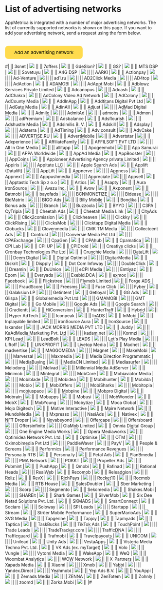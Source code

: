 # List of advertising networks

AppMetrica is integrated with a number of major advertising networks. The list of currently supported networks is shown on this page. If you want to add your advertising network, send a request using the form below.

<div>
<a href="connect-ad">
  <span class="button">Add an advertising network</span>
</a>
</div>
<style scoped>
.button {
  border: none;
  outline: none;
  display: inline-block;
  text-align: center;
  text-decoration: none;
  cursor: pointer;
  font-size: 15px;
  font-family: var(--yc-text-body-font-family);
  padding: 12px 30px;
  border-radius: 10px;
  color: black;
  background-color: #ffdb4d;
  margin-top: 20px;
    }
.button:hover {
  box-shadow: 0 1px 3px rgba(0, 0, 0, 0.2);
  background: #ffd633;
}
.button:active {
  box-shadow: inset 0 1px 3px rgba(0, 0, 0, 0.2);
  text-shadow: 0 1px 3px rgba(0, 0, 0, 0.2);
  background: #ffd633;
}
</style>

#|
|| 3snet | ![](https://yastatic.net/s3/doc-binary/src/dev/appmetrica/ru/images/mobile-tracking/3snet.png) ||
|| 7offers | ![](https://yastatic.net/s3/doc-binary/src/dev/appmetrica/ru/images/mobile-tracking/7offers.png) ||
|| GdeSlon? | ![](https://yastatic.net/s3/doc-binary/src/dev/appmetrica/ru/images/mobile-tracking/gdeslon.jpeg) ||
|| GS? | ![](https://yastatic.net/s3/doc-binary/src/dev/appmetrica/ru/images/mobile-tracking/gs.jpeg) ||
|| MTS DSP | ![](https://yastatic.net/s3/doc-binary/src/dev/appmetrica/ru/images/mobile-tracking/mts-dsp.png) ||
|| Sovetuyu | ![](https://yastatic.net/s3/doc-binary/src/dev/appmetrica/ru/images/mobile-tracking/sovetuiu.png) ||
|| A4G DSP | ![](https://yastatic.net/s3/doc-binary/src/dev/appmetrica/ru/images/mobile-tracking/a4g-dsp.png) ||
|| AARKI | ![](https://yastatic.net/s3/doc-binary/src/dev/appmetrica/ru/images/mobile-tracking/aarki.png) ||
|| Actionpay | ![](https://yastatic.net/s3/doc-binary/src/dev/appmetrica/ru/images/mobile-tracking/actionpay.png) ||
|| Ad-Venture | ![](https://yastatic.net/s3/doc-binary/src/dev/appmetrica/ru/images/mobile-tracking/ad-venture.png) ||
|| ad1.ru | ![](https://yastatic.net/s3/doc-binary/src/dev/appmetrica/ru/images/mobile-tracking/ad1ru.png) ||
|| AD2Click Media | ![](https://yastatic.net/s3/doc-binary/src/dev/appmetrica/ru/images/mobile-tracking/ad2click-media.png) ||
|| AD4top | ![](https://yastatic.net/s3/doc-binary/src/dev/appmetrica/ru/images/mobile-tracking/ad4top.png) ||
|| AdAction | ![](https://yastatic.net/s3/doc-binary/src/dev/appmetrica/ru/images/mobile-tracking/adaction.png) ||
|| ADAMOBI | ![](https://yastatic.net/s3/doc-binary/src/dev/appmetrica/ru/images/mobile-tracking/adamobi.png) ||
|| AdAppt Mobi | ![](https://yastatic.net/s3/doc-binary/src/dev/appmetrica/ru/images/mobile-tracking/adappt-mobi.png) ||
|| Adblowz Services Private Limited | ![](https://yastatic.net/s3/doc-binary/src/dev/appmetrica/ru/images/mobile-tracking/adblowz-services-private-limited.jpeg) ||
|| Adcanopus | ![](https://yastatic.net/s3/doc-binary/src/dev/appmetrica/ru/images/mobile-tracking/adcanopus.png) ||
|| Adcash | ![](https://yastatic.net/s3/doc-binary/src/dev/appmetrica/ru/images/mobile-tracking/adcash.png) ||
|| AdChakra | ![](https://yastatic.net/s3/doc-binary/src/dev/appmetrica/ru/images/mobile-tracking/adchakra.png) ||
|| AdColony Video Ad Network | ![](https://yastatic.net/s3/doc-binary/src/dev/appmetrica/ru/images/mobile-tracking/adcolony.png) ||
|| AdColony | ![](https://yastatic.net/s3/doc-binary/src/dev/appmetrica/ru/images/mobile-tracking/adcolony.png) ||
|| AdCounty Media | ![](https://yastatic.net/s3/doc-binary/src/dev/appmetrica/ru/images/mobile-tracking/adcounty-media.png) ||
|| AddInApp | ![](https://yastatic.net/s3/doc-binary/src/dev/appmetrica/ru/images/mobile-tracking/addinapp.png) ||
|| Addtitans Digital Pvt Ltd | ![](https://yastatic.net/s3/doc-binary/src/dev/appmetrica/ru/images/mobile-tracking/addtitans.png) ||
|| AdGate Media | ![](https://yastatic.net/s3/doc-binary/src/dev/appmetrica/ru/images/mobile-tracking/adgate-memdia.png) ||
|| AdinAll | ![](https://yastatic.net/s3/doc-binary/src/dev/appmetrica/ru/images/mobile-tracking/adinall.jpeg) ||
|| Adjust | ![](https://yastatic.net/s3/doc-binary/src/dev/appmetrica/ru/images/mobile-tracking/adjust.jpeg) ||
|| AdMad Digital Media | ![](https://yastatic.net/s3/doc-binary/src/dev/appmetrica/ru/images/mobile-tracking/ad-mad-digital-media.png) ||
|| Admile | ![](https://yastatic.net/s3/doc-binary/src/dev/appmetrica/ru/images/mobile-tracking/admile.png) ||
|| AdmitAd | ![](https://yastatic.net/s3/doc-binary/src/dev/appmetrica/ru/images/mobile-tracking/admitad.png) ||
|| admobs | ![](https://yastatic.net/s3/doc-binary/src/dev/appmetrica/ru/images/mobile-tracking/admobs.jpeg) ||
|| Admon | ![](https://yastatic.net/s3/doc-binary/src/dev/appmetrica/ru/images/mobile-tracking/admon.png) ||
|| adPremium | ![](https://yastatic.net/s3/doc-binary/src/dev/appmetrica/ru/images/mobile-tracking/adpremium.png) ||
|| Adsbalance | ![](https://yastatic.net/s3/doc-binary/src/dev/appmetrica/ru/images/mobile-tracking/adsbalance.png) ||
|| Adsflourish | ![](https://yastatic.net/s3/doc-binary/src/dev/appmetrica/ru/images/mobile-tracking/adsfloruish.png) ||
|| Adshustle Media | ![](https://yastatic.net/s3/doc-binary/src/dev/appmetrica/ru/images/mobile-tracking/adshustle-media.png) ||
|| Adsimilis B. V. | ![](https://yastatic.net/s3/doc-binary/src/dev/appmetrica/ru/images/mobile-tracking/adsimilis-b-v.png) ||
|| Adskill | ![](https://yastatic.net/s3/doc-binary/src/dev/appmetrica/ru/images/mobile-tracking/adskill.png) ||
|| Adsplay | ![](https://yastatic.net/s3/doc-binary/src/dev/appmetrica/ru/images/mobile-tracking/adsplay.png) ||
|| Adsterra | ![](https://yastatic.net/s3/doc-binary/src/dev/appmetrica/ru/images/mobile-tracking/adsterra.png) ||
|| AdTiming | ![](https://yastatic.net/s3/doc-binary/src/dev/appmetrica/ru/images/mobile-tracking/adtiming.jpeg) ||
|| Adv consult | ![](https://yastatic.net/s3/doc-binary/src/dev/appmetrica/ru/images/mobile-tracking/adv-consult.png) ||
|| AdvCake | ![](https://yastatic.net/s3/doc-binary/src/dev/appmetrica/ru/images/mobile-tracking/advcake.jpeg) ||
|| ADVERTISE.RU | ![](https://yastatic.net/s3/doc-binary/src/dev/appmetrica/ru/images/mobile-tracking/advertiseru.png) ||
|| AdvertMobile | ![](https://yastatic.net/s3/doc-binary/src/dev/appmetrica/ru/images/mobile-tracking/advertmobile.png) ||
|| Advertstar | ![](https://yastatic.net/s3/doc-binary/src/dev/appmetrica/ru/images/mobile-tracking/advertstar.png) ||
|| Adxperience | ![](https://yastatic.net/s3/doc-binary/src/dev/appmetrica/ru/images/mobile-tracking/adxperience.png) ||
|| AffiliateFamily | ![](https://yastatic.net/s3/doc-binary/src/dev/appmetrica/ru/images/mobile-tracking/affiliate-family.png) ||
|| AFFILSOFT PVT LTD | ![](https://yastatic.net/s3/doc-binary/src/dev/appmetrica/ru/images/mobile-tracking/affilsoft.png) ||
|| All In One Media | ![](https://yastatic.net/s3/doc-binary/src/dev/appmetrica/ru/images/mobile-tracking/all-in-one-media.png) ||
|| allitapp | ![](https://yastatic.net/s3/doc-binary/src/dev/appmetrica/ru/images/mobile-tracking/allitapp.png) ||
|| Apogeemobi | ![](https://yastatic.net/s3/doc-binary/src/dev/appmetrica/ru/images/mobile-tracking/apogeemobi.jpeg) ||
|| App Samurai | ![](https://yastatic.net/s3/doc-binary/src/dev/appmetrica/ru/images/mobile-tracking/app-samurai.png) ||
|| APPA Worldwide | ![](https://yastatic.net/s3/doc-binary/src/dev/appmetrica/ru/images/mobile-tracking/appa.png) ||
|| AppAd Media | ![](https://yastatic.net/s3/doc-binary/src/dev/appmetrica/ru/images/mobile-tracking/app-ad.png) ||
|| AppBooster | ![](https://yastatic.net/s3/doc-binary/src/dev/appmetrica/ru/images/mobile-tracking/appbooster.png) ||
|| AppCoins | ![](https://yastatic.net/s3/doc-binary/src/dev/appmetrica/ru/images/mobile-tracking/appcoins.png) ||
|| Appioneer Advertising Agency private Limited | ![](https://yastatic.net/s3/doc-binary/src/dev/appmetrica/ru/images/mobile-tracking/appioneer.png) ||
|| Appiris | ![](https://yastatic.net/s3/doc-binary/src/dev/appmetrica/ru/images/mobile-tracking/appiris.png) ||
|| Appitate LLC | ![](https://yastatic.net/s3/doc-binary/src/dev/appmetrica/ru/images/mobile-tracking/appitate.png) ||
|| Apple Search Ads | ![](https://yastatic.net/s3/doc-binary/src/dev/appmetrica/ru/images/mobile-tracking/apple-search-ads.png) ||
|| Applift (Datalift) | ![](https://yastatic.net/s3/doc-binary/src/dev/appmetrica/ru/images/mobile-tracking/datalift.png) ||
|| AppLift | ![](https://yastatic.net/s3/doc-binary/src/dev/appmetrica/ru/images/mobile-tracking/applift.png) ||
|| Appnerve | ![](https://yastatic.net/s3/doc-binary/src/dev/appmetrica/ru/images/mobile-tracking/appnerve.png) ||
|| Appness | ![](https://yastatic.net/s3/doc-binary/src/dev/appmetrica/ru/images/mobile-tracking/appness.png) ||
|| Appnext | ![](https://yastatic.net/s3/doc-binary/src/dev/appmetrica/ru/images/mobile-tracking/appnext.png) ||
|| Apppushmedia | ![](https://yastatic.net/s3/doc-binary/src/dev/appmetrica/ru/images/mobile-tracking/apppushmedia.png) ||
|| Appreciate | ![](https://yastatic.net/s3/doc-binary/src/dev/appmetrica/ru/images/mobile-tracking/appreciate.png) ||
|| Appsell | ![](https://yastatic.net/s3/doc-binary/src/dev/appmetrica/ru/images/mobile-tracking/appsell.jpeg) ||
|| Apptastic Tech Sp z o.o | ![](https://yastatic.net/s3/doc-binary/src/dev/appmetrica/ru/images/mobile-tracking/apptastic.jpeg) ||
|| Artics | ![](https://yastatic.net/s3/doc-binary/src/dev/appmetrica/ru/images/mobile-tracking/artics.png) ||
|| Asapty | ![](https://yastatic.net/s3/doc-binary/src/dev/appmetrica/ru/images/mobile-tracking/asapty.png) ||
|| Aura ironSource | ![](https://yastatic.net/s3/doc-binary/src/dev/appmetrica/ru/images/mobile-tracking/aura-i-s.png) ||
|| Avazu Inc. | ![](https://yastatic.net/s3/doc-binary/src/dev/appmetrica/ru/images/mobile-tracking/avazu-inc.png) ||
|| Avow | ![](https://yastatic.net/s3/doc-binary/src/dev/appmetrica/ru/images/mobile-tracking/avow.png) ||
|| Axponent | ![](https://yastatic.net/s3/doc-binary/src/dev/appmetrica/ru/images/mobile-tracking/axponent.png) ||
|| Batmobi | ![](https://yastatic.net/s3/doc-binary/src/dev/appmetrica/ru/images/mobile-tracking/batmobi.png) ||
|| bayofads | ![](https://yastatic.net/s3/doc-binary/src/dev/appmetrica/ru/images/mobile-tracking/bayofads.png) ||
|| BCNMONETIZE | ![](https://yastatic.net/s3/doc-binary/src/dev/appmetrica/ru/images/mobile-tracking/bcnmonetize.png) ||
|| Bidease | ![](https://yastatic.net/s3/doc-binary/src/dev/appmetrica/ru/images/mobile-tracking/bidease.png) ||
|| BidMatrix | ![](https://yastatic.net/s3/doc-binary/src/dev/appmetrica/ru/images/mobile-tracking/bimatrix.png) ||
|| BIGO Ads | ![](https://yastatic.net/s3/doc-binary/src/dev/appmetrica/ru/images/mobile-tracking/bigo-ads.png) ||
|| Billy Mobile | ![](https://yastatic.net/s3/doc-binary/src/dev/appmetrica/ru/images/mobile-tracking/billy-mobile.png) ||
|| Bondika | ![](https://yastatic.net/s3/doc-binary/src/dev/appmetrica/ru/images/mobile-tracking/bondika.png) ||
|| Bonus ads | ![](https://yastatic.net/s3/doc-binary/src/dev/appmetrica/ru/images/mobile-tracking/bonus-ads.png) ||
|| Branch | ![](https://yastatic.net/s3/doc-binary/src/dev/appmetrica/ru/images/mobile-tracking/branch.png) ||
|| Buzzoola | ![](https://yastatic.net/s3/doc-binary/src/dev/appmetrica/ru/images/mobile-tracking/buzzoola.png) ||
|| BYYD | ![](https://yastatic.net/s3/doc-binary/src/dev/appmetrica/ru/images/mobile-tracking/byyd.png) ||
|| C3PA \| CyTripia | ![](https://yastatic.net/s3/doc-binary/src/dev/appmetrica/ru/images/mobile-tracking/c3pa-or-cytripia.png) ||
|| Cheetah Ads | ![](https://yastatic.net/s3/doc-binary/src/dev/appmetrica/ru/images/mobile-tracking/cheetah-ads.png) ||
|| Cheetah Media Link | ![](https://yastatic.net/s3/doc-binary/src/dev/appmetrica/ru/images/mobile-tracking/cheetah-media-link.png) ||
|| CityAds | ![](https://yastatic.net/s3/doc-binary/src/dev/appmetrica/ru/images/mobile-tracking/cityads.png) ||
|| Click2comission | ![](https://yastatic.net/s3/doc-binary/src/dev/appmetrica/ru/images/mobile-tracking/click2comission.png) ||
|| Clickheaven | ![](https://yastatic.net/s3/doc-binary/src/dev/appmetrica/ru/images/mobile-tracking/clickheaven.png) ||
|| Clickky | ![](https://yastatic.net/s3/doc-binary/src/dev/appmetrica/ru/images/mobile-tracking/clickky.png) ||
|| ClickRising | ![](https://yastatic.net/s3/doc-binary/src/dev/appmetrica/ru/images/mobile-tracking/click-rising.png) ||
|| ClicksMob | ![](https://yastatic.net/s3/doc-binary/src/dev/appmetrica/ru/images/mobile-tracking/clicksmob.png) ||
|| Clicktapp Digital Media | ![](https://yastatic.net/s3/doc-binary/src/dev/appmetrica/ru/images/mobile-tracking/click-tapp.png) ||
|| Clobucks | ![](https://yastatic.net/s3/doc-binary/src/dev/appmetrica/ru/images/mobile-tracking/clobucks.png) ||
|| Clovenmedia | ![](https://yastatic.net/s3/doc-binary/src/dev/appmetrica/ru/images/mobile-tracking/cloven-media.png) ||
|| CMK TM Media | ![](https://yastatic.net/s3/doc-binary/src/dev/appmetrica/ru/images/mobile-tracking/cmk-tm-media.png) ||
|| Collectcent Ads | ![](https://yastatic.net/s3/doc-binary/src/dev/appmetrica/ru/images/mobile-tracking/collectcent.png) ||
|| Contrust | ![](https://yastatic.net/s3/doc-binary/src/dev/appmetrica/ru/images/mobile-tracking/contrust.png) ||
|| Conversie Media Pvt Ltd | ![](https://yastatic.net/s3/doc-binary/src/dev/appmetrica/ru/images/mobile-tracking/conversie.png) ||
|| CPAExchange | ![](https://yastatic.net/s3/doc-binary/src/dev/appmetrica/ru/images/mobile-tracking/cpaexchange.png) ||
|| CpaGen | ![](https://yastatic.net/s3/doc-binary/src/dev/appmetrica/ru/images/mobile-tracking/cpagen.png) ||
|| CPAhub | ![](https://yastatic.net/s3/doc-binary/src/dev/appmetrica/ru/images/mobile-tracking/cpahub.png) ||
|| Cpamatica | ![](https://yastatic.net/s3/doc-binary/src/dev/appmetrica/ru/images/mobile-tracking/cpamatica.png) ||
|| CPI Lab | ![](https://yastatic.net/s3/doc-binary/src/dev/appmetrica/ru/images/mobile-tracking/cpy-lab.png) ||
|| CPI UP | ![](https://yastatic.net/s3/doc-binary/src/dev/appmetrica/ru/images/mobile-tracking/cpi-up.png) ||
|| CPIDroid | ![](https://yastatic.net/s3/doc-binary/src/dev/appmetrica/ru/images/mobile-tracking/cpidroid.png) ||
|| Creative clicks | ![](https://yastatic.net/s3/doc-binary/src/dev/appmetrica/ru/images/mobile-tracking/creative-click.png) ||
|| Cronbay Technologies Pte Ltd | ![](https://yastatic.net/s3/doc-binary/src/dev/appmetrica/ru/images/mobile-tracking/cronbay.jpeg) ||
|| Crunchie Media | ![](https://yastatic.net/s3/doc-binary/src/dev/appmetrica/ru/images/mobile-tracking/crunchie-media.png) ||
|| DataLift | ![](https://yastatic.net/s3/doc-binary/src/dev/appmetrica/ru/images/mobile-tracking/datalift.png) ||
|| Deem Digital | ![](https://yastatic.net/s3/doc-binary/src/dev/appmetrica/ru/images/mobile-tracking/deem-digital.png) ||
|| Digital Optimist | ![](https://yastatic.net/s3/doc-binary/src/dev/appmetrica/ru/images/mobile-tracking/digital-optimist.png) ||
|| DigitarMedia | ![](https://yastatic.net/s3/doc-binary/src/dev/appmetrica/ru/images/mobile-tracking/digitarmedia.png) ||
|| Diskrit | ![](https://yastatic.net/s3/doc-binary/src/dev/appmetrica/ru/images/mobile-tracking/diskrit.png) ||
|| Dispply | ![](https://yastatic.net/s3/doc-binary/src/dev/appmetrica/ru/images/mobile-tracking/dispply.png) ||
|| Dot Com Infoway | ![](https://yastatic.net/s3/doc-binary/src/dev/appmetrica/ru/images/mobile-tracking/dot-com-infoway.png) ||
|| DoubleClick | ![](https://yastatic.net/s3/doc-binary/src/dev/appmetrica/ru/images/mobile-tracking/duble-click.png) ||
|| Dreamin | ![](https://yastatic.net/s3/doc-binary/src/dev/appmetrica/ru/images/mobile-tracking/dreamin.png) ||
|| DuUnion | ![](https://yastatic.net/s3/doc-binary/src/dev/appmetrica/ru/images/mobile-tracking/du-union.png) ||
|| eCPI Media | ![](https://yastatic.net/s3/doc-binary/src/dev/appmetrica/ru/images/mobile-tracking/ecpi-media.png) ||
|| Emtiyaz | ![](https://yastatic.net/s3/doc-binary/src/dev/appmetrica/ru/images/mobile-tracking/emtiyaz.png) ||
|| Epom | ![](https://yastatic.net/s3/doc-binary/src/dev/appmetrica/ru/images/mobile-tracking/epom.png) ||
|| Everyads | ![](https://yastatic.net/s3/doc-binary/src/dev/appmetrica/ru/images/mobile-tracking/everyads.png) ||
|| Exebid.DCA | ![](https://yastatic.net/s3/doc-binary/src/dev/appmetrica/ru/images/mobile-tracking/exebiddca.png) ||
|| exmox | ![](https://yastatic.net/s3/doc-binary/src/dev/appmetrica/ru/images/mobile-tracking/exmox.png) ||
|| Facebook | ![](https://yastatic.net/s3/doc-binary/src/dev/appmetrica/ru/images/mobile-tracking/facebook.jpeg) ||
|| Flickstree | ![](https://yastatic.net/s3/doc-binary/src/dev/appmetrica/ru/images/mobile-tracking/flick-stree.png) ||
|| Flymob Limited | ![](https://yastatic.net/s3/doc-binary/src/dev/appmetrica/ru/images/mobile-tracking/flymob-limited.png) ||
|| Forge ADS | ![](https://yastatic.net/s3/doc-binary/src/dev/appmetrica/ru/images/mobile-tracking/forge-ads.png) ||
|| FraudScore | ![](https://yastatic.net/s3/doc-binary/src/dev/appmetrica/ru/images/mobile-tracking/fraud-score.png) ||
|| Freesms | ![](https://yastatic.net/s3/doc-binary/src/dev/appmetrica/ru/images/mobile-tracking/freesms.png) ||
|| Fuse Click | ![](https://yastatic.net/s3/doc-binary/src/dev/appmetrica/ru/images/mobile-tracking/fuse-click.png) ||
|| Fyber | ![](https://yastatic.net/s3/doc-binary/src/dev/appmetrica/ru/images/mobile-tracking/fyber.png) ||
|| Galaksion LP | ![](https://yastatic.net/s3/doc-binary/src/dev/appmetrica/ru/images/mobile-tracking/galaksion-lp.png) ||
|| Getintent | ![](https://yastatic.net/s3/doc-binary/src/dev/appmetrica/ru/images/mobile-tracking/getintent.png) ||
|| Getloyal | ![](https://yastatic.net/s3/doc-binary/src/dev/appmetrica/ru/images/mobile-tracking/getloyal.png) ||
|| GG Ads | ![](https://yastatic.net/s3/doc-binary/src/dev/appmetrica/ru/images/mobile-tracking/ggads.png) ||
|| Glispa | ![](https://yastatic.net/s3/doc-binary/src/dev/appmetrica/ru/images/mobile-tracking/glispa.png) ||
|| Globalemedia Pvt Ltd | ![](https://yastatic.net/s3/doc-binary/src/dev/appmetrica/ru/images/mobile-tracking/globale-media.png) ||
|| GMAMOBI | ![](https://yastatic.net/s3/doc-binary/src/dev/appmetrica/ru/images/mobile-tracking/gmamobi.png) ||
|| GMT Digital | ![](https://yastatic.net/s3/doc-binary/src/dev/appmetrica/ru/images/mobile-tracking/gmt-digital.png) ||
|| Go Mobile | ![](https://yastatic.net/s3/doc-binary/src/dev/appmetrica/ru/images/mobile-tracking/go-mobile.png) ||
|| Google Ads | ![](https://yastatic.net/s3/doc-binary/src/dev/appmetrica/ru/images/mobile-tracking/google-ads.png) ||
|| Google Search | ![](https://yastatic.net/s3/doc-binary/src/dev/appmetrica/ru/images/mobile-tracking/google.png) ||
|| Gradientt | ![](https://yastatic.net/s3/doc-binary/src/dev/appmetrica/ru/images/mobile-tracking/gradientt.png) ||
|| HiConversion | ![](https://yastatic.net/s3/doc-binary/src/dev/appmetrica/ru/images/mobile-tracking/hi-conversion.png) ||
|| HunterTraff | ![](https://yastatic.net/s3/doc-binary/src/dev/appmetrica/ru/images/mobile-tracking/huntertraff.png) ||
|| Hybrid | ![](https://yastatic.net/s3/doc-binary/src/dev/appmetrica/ru/images/mobile-tracking/hybrid.png) ||
|| Hyper AdTech | ![](https://yastatic.net/s3/doc-binary/src/dev/appmetrica/ru/images/mobile-tracking/hyper-adtech.png) ||
|| Iconpeak | ![](https://yastatic.net/s3/doc-binary/src/dev/appmetrica/ru/images/mobile-tracking/iconpeak.png) ||
|| InADS | ![](https://yastatic.net/s3/doc-binary/src/dev/appmetrica/ru/images/mobile-tracking/inads.png) ||
|| InMobi | ![](https://yastatic.net/s3/doc-binary/src/dev/appmetrica/ru/images/mobile-tracking/inmobi.png) ||
|| Inplayable limited | ![](https://yastatic.net/s3/doc-binary/src/dev/appmetrica/ru/images/mobile-tracking/inplayable-limited.png) ||
|| ironSource Aura | ![](https://yastatic.net/s3/doc-binary/src/dev/appmetrica/ru/images/mobile-tracking/ironsource-aura.png) ||
|| IronSource | ![](https://yastatic.net/s3/doc-binary/src/dev/appmetrica/ru/images/mobile-tracking/ironsource.png) ||
|| Iskander | ![](https://yastatic.net/s3/doc-binary/src/dev/appmetrica/ru/images/mobile-tracking/iskander.png) ||
|| JACK MORRIS MEDIA PVT LTD | ![](https://yastatic.net/s3/doc-binary/src/dev/appmetrica/ru/images/mobile-tracking/jack-morris.png) ||
|| Juddy | ![](https://yastatic.net/s3/doc-binary/src/dev/appmetrica/ru/images/mobile-tracking/juddy.png) ||
|| KaAdMedia Marketing Pvt. Ltd | ![](https://yastatic.net/s3/doc-binary/src/dev/appmetrica/ru/images/mobile-tracking/ka-ad-media.png) ||
|| kadam.net | ![](https://yastatic.net/s3/doc-binary/src/dev/appmetrica/ru/images/mobile-tracking/kadam-net.png) ||
|| Kormzi | ![](https://yastatic.net/s3/doc-binary/src/dev/appmetrica/ru/images/mobile-tracking/kormzi.png) ||
|| KPI Lead | ![](https://yastatic.net/s3/doc-binary/src/dev/appmetrica/ru/images/mobile-tracking/kpi-lead.png) ||
|| LeadBolt | ![](https://yastatic.net/s3/doc-binary/src/dev/appmetrica/ru/images/mobile-tracking/leadbolt.png) ||
|| LEADS | ![](https://yastatic.net/s3/doc-binary/src/dev/appmetrica/ru/images/mobile-tracking/leads.png) ||
|| Let's Play Media | ![](https://yastatic.net/s3/doc-binary/src/dev/appmetrica/ru/images/mobile-tracking/lets-play-media.png) ||
|| Liftoff | ![](https://yastatic.net/s3/doc-binary/src/dev/appmetrica/ru/images/mobile-tracking/liftoff.png) ||
|| LINKPROFIT | ![](https://yastatic.net/s3/doc-binary/src/dev/appmetrica/ru/images/mobile-tracking/linkprofit.png) ||
|| Livetop Media | ![](https://yastatic.net/s3/doc-binary/src/dev/appmetrica/ru/images/mobile-tracking/live-top-media.png) ||
|| Madnet | ![](https://yastatic.net/s3/doc-binary/src/dev/appmetrica/ru/images/mobile-tracking/madnet.png) ||
|| madvertise | ![](https://yastatic.net/s3/doc-binary/src/dev/appmetrica/ru/images/mobile-tracking/madvertise.png) ||
|| MAGGOMEDIA | ![](https://yastatic.net/s3/doc-binary/src/dev/appmetrica/ru/images/mobile-tracking/maggomedia.png) ||
|| Magnet | ![](https://yastatic.net/s3/doc-binary/src/dev/appmetrica/ru/images/mobile-tracking/magnet.png) ||
|| MakeMobi | ![](https://yastatic.net/s3/doc-binary/src/dev/appmetrica/ru/images/mobile-tracking/makemobi.png) ||
|| Marversal | ![](https://yastatic.net/s3/doc-binary/src/dev/appmetrica/ru/images/mobile-tracking/marversal.png) ||
|| Maxmedia | ![](https://yastatic.net/s3/doc-binary/src/dev/appmetrica/ru/images/mobile-tracking/maxmedia.png) ||
|| Media Direction Programmatic | ![](https://yastatic.net/s3/doc-binary/src/dev/appmetrica/ru/images/mobile-tracking/media-direction-programmatic.png) ||
|| MediaBuying | ![](https://yastatic.net/s3/doc-binary/src/dev/appmetrica/ru/images/mobile-tracking/media-buying.png) ||
|| MediaCN Limited | ![](https://yastatic.net/s3/doc-binary/src/dev/appmetrica/ru/images/mobile-tracking/media-cn-limites.png) ||
|| Mediasurfer | ![](https://yastatic.net/s3/doc-binary/src/dev/appmetrica/ru/images/mobile-tracking/media-surfer.png) ||
|| Melodong | ![](https://yastatic.net/s3/doc-binary/src/dev/appmetrica/ru/images/mobile-tracking/melodong.png) ||
|| Melvad | ![](https://yastatic.net/s3/doc-binary/src/dev/appmetrica/ru/images/mobile-tracking/melvad.png) ||
|| Millennial Media AdServer | ![](https://yastatic.net/s3/doc-binary/src/dev/appmetrica/ru/images/mobile-tracking/millennial-media-adserver.png) ||
|| Minimob | ![](https://yastatic.net/s3/doc-binary/src/dev/appmetrica/ru/images/mobile-tracking/minimob.png) ||
|| Mintegral | ![](https://yastatic.net/s3/doc-binary/src/dev/appmetrica/ru/images/mobile-tracking/mintegral.jpeg) ||
|| MobCore | ![](https://yastatic.net/s3/doc-binary/src/dev/appmetrica/ru/images/mobile-tracking/mobcore.png) ||
|| Mobiaviator Media | ![](https://yastatic.net/s3/doc-binary/src/dev/appmetrica/ru/images/mobile-tracking/mobiaviator-media.jpeg) ||
|| Mobiblade | ![](https://yastatic.net/s3/doc-binary/src/dev/appmetrica/ru/images/mobile-tracking/mobiblade.png) ||
|| Mobidea | ![](https://yastatic.net/s3/doc-binary/src/dev/appmetrica/ru/images/mobile-tracking/mobidea.jpeg) ||
|| Mobihunter | ![](https://yastatic.net/s3/doc-binary/src/dev/appmetrica/ru/images/mobile-tracking/mobihunter.png) ||
|| Mobilda | ![](https://yastatic.net/s3/doc-binary/src/dev/appmetrica/ru/images/mobile-tracking/mobilda.png) ||
|| Mobio | ![](https://yastatic.net/s3/doc-binary/src/dev/appmetrica/ru/images/mobile-tracking/mobio.png) ||
|| MobiOffers | ![](https://yastatic.net/s3/doc-binary/src/dev/appmetrica/ru/images/mobile-tracking/mobioffers.png) ||
|| MobiSharks | ![](https://yastatic.net/s3/doc-binary/src/dev/appmetrica/ru/images/mobile-tracking/mobisharks.png) ||
|| Mobitopia | ![](https://yastatic.net/s3/doc-binary/src/dev/appmetrica/ru/images/mobile-tracking/mobitopia.png) ||
|| mobiuspace | ![](https://yastatic.net/s3/doc-binary/src/dev/appmetrica/ru/images/mobile-tracking/mobiuspase.png) ||
|| Mobpine | ![](https://yastatic.net/s3/doc-binary/src/dev/appmetrica/ru/images/mobile-tracking/mobpine.png) ||
|| Mobpro Digital | ![](https://yastatic.net/s3/doc-binary/src/dev/appmetrica/ru/images/mobile-tracking/mobpro-digital.png) ||
|| Mobrain | ![](https://yastatic.net/s3/doc-binary/src/dev/appmetrica/ru/images/mobile-tracking/mobrain.png) ||
|| Mobupps | ![](https://yastatic.net/s3/doc-binary/src/dev/appmetrica/ru/images/mobile-tracking/mobupps.png) ||
|| Mobusi | ![](https://yastatic.net/s3/doc-binary/src/dev/appmetrica/ru/images/mobile-tracking/mobusi.png) ||
|| MobWonder | ![](https://yastatic.net/s3/doc-binary/src/dev/appmetrica/ru/images/mobile-tracking/mobwonder.png) ||
|| MobX | ![](https://yastatic.net/s3/doc-binary/src/dev/appmetrica/ru/images/mobile-tracking/mobx.png) ||
|| MobYoung | ![](https://yastatic.net/s3/doc-binary/src/dev/appmetrica/ru/images/mobile-tracking/mobyoung.png) ||
|| Mobytize | ![](https://yastatic.net/s3/doc-binary/src/dev/appmetrica/ru/images/mobile-tracking/mobytize.png) ||
|| Moca Global | ![](https://yastatic.net/s3/doc-binary/src/dev/appmetrica/ru/images/mobile-tracking/moca-global.png) ||
|| Mojo Digitech | ![](https://yastatic.net/s3/doc-binary/src/dev/appmetrica/ru/images/mobile-tracking/mojo-digitech.png) ||
|| Motive Interactive | ![](https://yastatic.net/s3/doc-binary/src/dev/appmetrica/ru/images/mobile-tracking/motive-interactive.png) ||
|| Mpire Network | ![](https://yastatic.net/s3/doc-binary/src/dev/appmetrica/ru/images/mobile-tracking/mpire-network.png) ||
|| MundoMedia | ![](https://yastatic.net/s3/doc-binary/src/dev/appmetrica/ru/images/mobile-tracking/mundomedia.png) ||
|| Mxpresso | ![](https://yastatic.net/s3/doc-binary/src/dev/appmetrica/ru/images/mobile-tracking/mxpresso.png) ||
|| NasiAds | ![](https://yastatic.net/s3/doc-binary/src/dev/appmetrica/ru/images/mobile-tracking/nasiads.jpeg) ||
|| Nativex | ![](https://yastatic.net/s3/doc-binary/src/dev/appmetrica/ru/images/mobile-tracking/nativex.png) ||
|| NFT Droper | ![](https://yastatic.net/s3/doc-binary/src/dev/appmetrica/ru/images/mobile-tracking/nft-droper.png) ||
|| Novabeyond | ![](https://yastatic.net/s3/doc-binary/src/dev/appmetrica/ru/images/mobile-tracking/novabeyond.png) ||
|| Offercape | ![](https://yastatic.net/s3/doc-binary/src/dev/appmetrica/ru/images/mobile-tracking/offercape.png) ||
|| Offersboard | ![](https://yastatic.net/s3/doc-binary/src/dev/appmetrica/ru/images/mobile-tracking/offersboard.png) ||
|| Offersinfinite | ![](https://yastatic.net/s3/doc-binary/src/dev/appmetrica/ru/images/mobile-tracking/offersinfinite.png) ||
|| OlaMob Limited | ![](https://yastatic.net/s3/doc-binary/src/dev/appmetrica/ru/images/mobile-tracking/olamob-limited.png) ||
|| Omnia Digital Group | ![](https://yastatic.net/s3/doc-binary/src/dev/appmetrica/ru/images/mobile-tracking/omnia-digital-group.png) ||
|| One Engine Media Works | ![](https://yastatic.net/s3/doc-binary/src/dev/appmetrica/ru/images/mobile-tracking/one-engine.png) ||
|| Opera Mediaworks | ![](https://yastatic.net/s3/doc-binary/src/dev/appmetrica/ru/images/mobile-tracking/opera-mediaworks.png) ||
|| Optimidea Network Pvt. Ltd. | ![](https://yastatic.net/s3/doc-binary/src/dev/appmetrica/ru/images/mobile-tracking/optimedia-network.jpeg) ||
|| Optimise | ![](https://yastatic.net/s3/doc-binary/src/dev/appmetrica/ru/images/mobile-tracking/optimise.png) ||
|| OTM | ![](https://yastatic.net/s3/doc-binary/src/dev/appmetrica/ru/images/mobile-tracking/otm.png) ||
|| Oximobimedia Pvt Ltd | ![](https://yastatic.net/s3/doc-binary/src/dev/appmetrica/ru/images/mobile-tracking/oximobimedia.png) ||
|| PaddleWaver | ![](https://yastatic.net/s3/doc-binary/src/dev/appmetrica/ru/images/mobile-tracking/paddlewaver.png) ||
|| PayV | ![](https://yastatic.net/s3/doc-binary/src/dev/appmetrica/ru/images/mobile-tracking/payv.png) ||
|| People & Screens | ![](https://yastatic.net/s3/doc-binary/src/dev/appmetrica/ru/images/mobile-tracking/people-and-screens.png) ||
|| Performics | ![](https://yastatic.net/s3/doc-binary/src/dev/appmetrica/ru/images/mobile-tracking/perfomics.png) ||
|| Performance Revenues | ![](https://yastatic.net/s3/doc-binary/src/dev/appmetrica/ru/images/mobile-tracking/performance-revenues.png) ||
|| Persona.ly RTB | ![](https://yastatic.net/s3/doc-binary/src/dev/appmetrica/ru/images/mobile-tracking/personal-ly.png) ||
|| Persona.ly | ![](https://yastatic.net/s3/doc-binary/src/dev/appmetrica/ru/images/mobile-tracking/personaly.png) ||
|| Petal Ads | ![](https://yastatic.net/s3/doc-binary/src/dev/appmetrica/ru/images/mobile-tracking/petal-ads.png) ||
|| PlanBmedia | ![](https://yastatic.net/s3/doc-binary/src/dev/appmetrica/ru/images/mobile-tracking/planbmedia.png) ||
|| PMA Network | ![](https://yastatic.net/s3/doc-binary/src/dev/appmetrica/ru/images/mobile-tracking/pma-networks.png) ||
|| POKKT | ![](https://yastatic.net/s3/doc-binary/src/dev/appmetrica/ru/images/mobile-tracking/pokkt.png) ||
|| Propeller Ads | ![](https://yastatic.net/s3/doc-binary/src/dev/appmetrica/ru/images/mobile-tracking/propeller-ads.png) ||
|| Pubmint | ![](https://yastatic.net/s3/doc-binary/src/dev/appmetrica/ru/images/mobile-tracking/pubmint.jpeg) ||
|| PushApp | ![](https://yastatic.net/s3/doc-binary/src/dev/appmetrica/ru/images/mobile-tracking/pushapp.png) ||
|| Qmobi | ![](https://yastatic.net/s3/doc-binary/src/dev/appmetrica/ru/images/mobile-tracking/qmobi.png) ||
|| Rafinad | ![](https://yastatic.net/s3/doc-binary/src/dev/appmetrica/ru/images/mobile-tracking/rafinad.png) ||
|| Rational Heads | ![](https://yastatic.net/s3/doc-binary/src/dev/appmetrica/ru/images/mobile-tracking/rational-heads.png) ||
|| RealWeb | ![](https://yastatic.net/s3/doc-binary/src/dev/appmetrica/ru/images/mobile-tracking/realweb.png) ||
|| Recomob | ![](https://yastatic.net/s3/doc-binary/src/dev/appmetrica/ru/images/mobile-tracking/recomob.png) ||
|| Releadgion | ![](https://yastatic.net/s3/doc-binary/src/dev/appmetrica/ru/images/mobile-tracking/releadgion.png) ||
|| Reliz | ![](https://yastatic.net/s3/doc-binary/src/dev/appmetrica/ru/images/mobile-tracking/reliz.png) ||
|| RevX | ![](https://yastatic.net/s3/doc-binary/src/dev/appmetrica/ru/images/mobile-tracking/revx.png) ||
|| RichPays | ![](https://yastatic.net/s3/doc-binary/src/dev/appmetrica/ru/images/mobile-tracking/richpays.png) ||
|| Rocket10 | ![](https://yastatic.net/s3/doc-binary/src/dev/appmetrica/ru/images/mobile-tracking/rocket10.png) ||
|| Rocmob Media | ![](https://yastatic.net/s3/doc-binary/src/dev/appmetrica/ru/images/mobile-tracking/rocmob-media.png) ||
|| RTB House | ![](https://yastatic.net/s3/doc-binary/src/dev/appmetrica/ru/images/mobile-tracking/rtb-house.png) ||
|| SalesDoubler | ![](https://yastatic.net/s3/doc-binary/src/dev/appmetrica/ru/images/mobile-tracking/salesdoubler.png) ||
|| Sber Marketing | ![](https://yastatic.net/s3/doc-binary/src/dev/appmetrica/ru/images/mobile-tracking/sber-marketing.png) ||
|| Scorp | ![](https://yastatic.net/s3/doc-binary/src/dev/appmetrica/ru/images/mobile-tracking/scorp.png) ||
|| Segmento | ![](https://yastatic.net/s3/doc-binary/src/dev/appmetrica/ru/images/mobile-tracking/segmento.png) ||
|| Sekomedia | ![](https://yastatic.net/s3/doc-binary/src/dev/appmetrica/ru/images/mobile-tracking/sekomedia.png) ||
|| Shakes.Mobi | ![](https://yastatic.net/s3/doc-binary/src/dev/appmetrica/ru/images/mobile-tracking/snakes-mobi.png) ||
|| SHAREit | ![](https://yastatic.net/s3/doc-binary/src/dev/appmetrica/ru/images/mobile-tracking/shareit.png) ||
|| Shark Games | ![](https://yastatic.net/s3/doc-binary/src/dev/appmetrica/ru/images/mobile-tracking/shark-games.png) ||
|| SilverMob | ![](https://yastatic.net/s3/doc-binary/src/dev/appmetrica/ru/images/mobile-tracking/silvermob.png) ||
|| Six Dee Netad Solutions Pvt. Ltd. | ![](https://yastatic.net/s3/doc-binary/src/dev/appmetrica/ru/images/mobile-tracking/six-dee-netad.png) ||
|| SKMADS | ![](https://yastatic.net/s3/doc-binary/src/dev/appmetrica/ru/images/mobile-tracking/skmads.png) ||
|| SmartConnect | ![](https://yastatic.net/s3/doc-binary/src/dev/appmetrica/ru/images/mobile-tracking/smart-connect.png) ||
|| Sociaro | ![](https://yastatic.net/s3/doc-binary/src/dev/appmetrica/ru/images/mobile-tracking/sociaro.png) ||
|| Soloway | ![](https://yastatic.net/s3/doc-binary/src/dev/appmetrica/ru/images/mobile-tracking/soloway.png) ||
|| SPI Leads | ![](https://yastatic.net/s3/doc-binary/src/dev/appmetrica/ru/images/mobile-tracking/spi-leads.png) ||
|| Startapp | ![](https://yastatic.net/s3/doc-binary/src/dev/appmetrica/ru/images/mobile-tracking/startapp.png) ||
|| Stream | ![](https://yastatic.net/s3/doc-binary/src/dev/appmetrica/ru/images/mobile-tracking/stream.png) ||
|| Ströer Mobile Performance | ![](https://yastatic.net/s3/doc-binary/src/dev/appmetrica/ru/images/mobile-tracking/stroer-mobile-performance.png) ||
|| SuperMarioAds | ![](https://yastatic.net/s3/doc-binary/src/dev/appmetrica/ru/images/mobile-tracking/supermarioads.png) ||
|| SVG Media | ![](https://yastatic.net/s3/doc-binary/src/dev/appmetrica/ru/images/mobile-tracking/svg-media.png) ||
|| Tapgerine | ![](https://yastatic.net/s3/doc-binary/src/dev/appmetrica/ru/images/mobile-tracking/tapgerine.png) ||
|| Tapjoy | ![](https://yastatic.net/s3/doc-binary/src/dev/appmetrica/ru/images/mobile-tracking/tapjoy.png) ||
|| Tapmyads | ![](https://yastatic.net/s3/doc-binary/src/dev/appmetrica/ru/images/mobile-tracking/tapmyads.png) ||
|| Taptica | ![](https://yastatic.net/s3/doc-binary/src/dev/appmetrica/ru/images/mobile-tracking/taptica.png) ||
|| TaskBucks | ![](https://yastatic.net/s3/doc-binary/src/dev/appmetrica/ru/images/mobile-tracking/task-bucks.png) ||
|| TikTok Ads | ![](https://yastatic.net/s3/doc-binary/src/dev/appmetrica/ru/images/mobile-tracking/tiktok-ads.png) ||
|| TouchPoint | ![](https://yastatic.net/s3/doc-binary/src/dev/appmetrica/ru/images/mobile-tracking/touch-point.png) ||
|| Trade Leads | ![](https://yastatic.net/s3/doc-binary/src/dev/appmetrica/ru/images/mobile-tracking/trade-leads.png) ||
|| TradeTracker.com | ![](https://yastatic.net/s3/doc-binary/src/dev/appmetrica/ru/images/mobile-tracking/trade-tracker.png) ||
|| TrafficDNA | ![](https://yastatic.net/s3/doc-binary/src/dev/appmetrica/ru/images/mobile-tracking/trafficdna.png) ||
|| Trafficguard | ![](https://yastatic.net/s3/doc-binary/src/dev/appmetrica/ru/images/mobile-tracking/trafficguard.png) ||
|| Trafmobi | ![](https://yastatic.net/s3/doc-binary/src/dev/appmetrica/ru/images/mobile-tracking/trafmobi.png) ||
|| Travelpayouts | ![](https://yastatic.net/s3/doc-binary/src/dev/appmetrica/ru/images/mobile-tracking/travelpayouts.png) ||
|| UNICOM | ![](https://yastatic.net/s3/doc-binary/src/dev/appmetrica/ru/images/mobile-tracking/unicom.jpeg) ||
|| Unilead | ![](https://yastatic.net/s3/doc-binary/src/dev/appmetrica/ru/images/mobile-tracking/unilead.png) ||
|| Unity Ads | ![](https://yastatic.net/s3/doc-binary/src/dev/appmetrica/ru/images/mobile-tracking/unity-ads.png) ||
|| VestaApps | ![](https://yastatic.net/s3/doc-binary/src/dev/appmetrica/ru/images/mobile-tracking/vestaapps.png) ||
|| Visteria Media Techno Pvt. Ltd. | ![](https://yastatic.net/s3/doc-binary/src/dev/appmetrica/ru/images/mobile-tracking/visteria.png) ||
|| VK Ads (ex. myTarget) | ![](https://yastatic.net/s3/doc-binary/src/dev/appmetrica/ru/images/mobile-tracking/vk-ads.png) ||
|| Volo | ![](https://yastatic.net/s3/doc-binary/src/dev/appmetrica/ru/images/mobile-tracking/volo.png) ||
|| Vungle | ![](https://yastatic.net/s3/doc-binary/src/dev/appmetrica/ru/images/mobile-tracking/vungle.png) ||
|| Vytomi Media | ![](https://yastatic.net/s3/doc-binary/src/dev/appmetrica/ru/images/mobile-tracking/vytomi-media.png) ||
|| WakeApp | ![](https://yastatic.net/s3/doc-binary/src/dev/appmetrica/ru/images/mobile-tracking/wakeapp.png) ||
|| WeQ | ![](https://yastatic.net/s3/doc-binary/src/dev/appmetrica/ru/images/mobile-tracking/weq.png) ||
|| Woombat Analytics | ![](https://yastatic.net/s3/doc-binary/src/dev/appmetrica/ru/images/mobile-tracking/woombat-analytics.png) ||
|| WOW Network | ![](https://yastatic.net/s3/doc-binary/src/dev/appmetrica/ru/images/mobile-tracking/wow-network.png) ||
|| X-Partners | ![](https://yastatic.net/s3/doc-binary/src/dev/appmetrica/ru/images/mobile-tracking/x-partners.jpeg) ||
|| Xapads Media | ![](https://yastatic.net/s3/doc-binary/src/dev/appmetrica/ru/images/mobile-tracking/xapads-media.png) ||
|| Xiaomi | ![](https://yastatic.net/s3/doc-binary/src/dev/appmetrica/ru/images/mobile-tracking/xiaomi.png) ||
|| Xmob | ![](https://yastatic.net/s3/doc-binary/src/dev/appmetrica/ru/images/mobile-tracking/xmob.png) ||
|| Yabbi | ![](https://yastatic.net/s3/doc-binary/src/dev/appmetrica/ru/images/mobile-tracking/yabbi.png) ||
|| Yandex.Direct | ![](https://yastatic.net/s3/doc-binary/src/dev/appmetrica/ru/images/mobile-tracking/yandex-direct.png) ||
|| Yeahmobi | ![](https://yastatic.net/s3/doc-binary/src/dev/appmetrica/ru/images/mobile-tracking/yeahmobi.png) ||
|| Yep Ads B.V. | ![](https://yastatic.net/s3/doc-binary/src/dev/appmetrica/ru/images/mobile-tracking/yep-ads.png) |||
|| YouAppi | ![](https://yastatic.net/s3/doc-binary/src/dev/appmetrica/ru/images/mobile-tracking/youappi.png) |||
|| Zemads Media | ![](https://yastatic.net/s3/doc-binary/src/dev/appmetrica/ru/images/mobile-tracking/zemads-media.png) ||
|| ZENNA | ![](https://yastatic.net/s3/doc-binary/src/dev/appmetrica/ru/images/mobile-tracking/zenna.png) ||
|| ZenTotem | ![](https://yastatic.net/s3/doc-binary/src/dev/appmetrica/ru/images/mobile-tracking/zen-totem.jpeg) ||
|| Zohnly | ![](https://yastatic.net/s3/doc-binary/src/dev/appmetrica/ru/images/mobile-tracking/zohnly.png) ||
|| zoomd | ![](https://yastatic.net/s3/doc-binary/src/dev/appmetrica/ru/images/mobile-tracking/zoomd.png) ||
|| Zorka.Mobi | ![](https://yastatic.net/s3/doc-binary/src/dev/appmetrica/ru/images/mobile-tracking/zorkamobi.png) ||
|#
